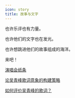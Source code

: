 ```yaml
---
icon: story
title: 故事与文字
---
```


也许乐评也有力量。

也许他们的文字也在发光。

也许想跳进他们的故事组成的海洋。

来吧！

[<FontIcon icon="notes" /> 演唱会纸条](concert-notes)

[<FontIcon icon="lyric" /> 论吴青峰歌词意象的构建策略](lyric-imagery)

[<FontIcon icon="lyric" /> 如何评价吴青峰的歌词？](lyric-evaluation)
